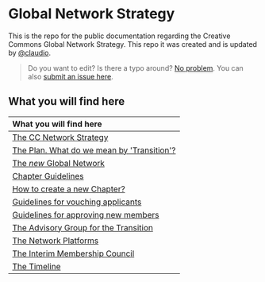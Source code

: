 # Global Network Strategy

This is the repo for the public documentation regarding the Creative Commons Global Network Strategy. This repo it was created and is updated by [@claudio](https://github.com/claudioruiz).

> Do you want to edit? Is there a typo around? [No problem](https://help.github.com/articles/editing-files-in-another-user-s-repository/). You can also [submit an issue here](https://github.com/creativecommons/global-network-strategy/issues/new). 

## What you will find here

| What you will find here |
|:--|
| [The CC Network Strategy](GlobalNetworkStrategy-Final.md) |
| [The Plan. What do we mean by 'Transition'?](/docs/the-plan.md) 
| [The *new* Global Network](/docs/the-new-global-network.md) | 
| [Chapter Guidelines](/docs/chapters-guidelines.md) |
| [How to create a new Chapter?](/docs/Guide_for_creating_a_chapter.md) |
| [Guidelines for vouching applicants](/docs/Guide_for_vouching_applicants.md) |
| [Guidelines for approving new members](/docs/Guide_for_approve_new_members.md) |
| [The Advisory Group for the Transition](/docs/the-advisory-group.md) | 
| [The Network Platforms](https://github.com/creativecommons/network-platforms) | 
| [The Interim Membership Council](/docs/the-interim-membership-council.md) | 
| [The Timeline](/docs/the-timeline.md) | 
